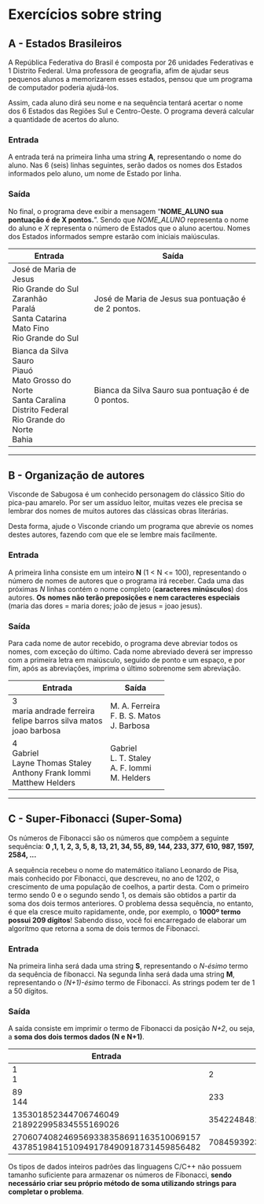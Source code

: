 # Exercícios sobre string


## A - Estados Brasileiros

A República Federativa do Brasil é composta por 26 unidades Federativas e 1
Distrito Federal. Uma professora de geografia, afim de ajudar seus pequenos alunos a
memorizarem esses estados, pensou que um programa de computador poderia ajudá-los.

Assim, cada aluno dirá seu nome e na sequência tentará acertar o nome dos 6 Estados
das Regiões Sul e Centro-Oeste. O programa deverá calcular a quantidade de acertos do
aluno.

### Entrada
A entrada terá na primeira linha uma string **A**, representando o nome do aluno.
Nas 6 (seis) linhas seguintes, serão dados os nomes dos Estados informados pelo aluno,
um nome de Estado por linha.

### Saída
No final, o programa deve exibir a mensagem “**NOME_ALUNO sua pontuação é de X pontos.**”.
Sendo que *NOME_ALUNO* representa o nome do aluno e *X* representa o número de Estados
que o aluno acertou. Nomes dos Estados informados sempre estarão com iniciais maiúsculas.

| Entrada | Saída |
| --- | --- |
| José de Maria de Jesus <br> Rio Grande do Sul <br> Zaranhão <br> Paralá <br> Santa Catarina <br> Mato Fino <br> Rio Grande do Sul | José de Maria de Jesus sua pontuação é de 2 pontos. |
| Bianca da Silva Sauro <br> Piauó <br> Mato Grosso do Norte <br> Santa Caralina <br> Distrito Federal <br> Rio Grande do Norte <br> Bahia | Bianca da Silva Sauro sua pontuação é de 0 pontos. |


---


## B - Organização de autores

Visconde de Sabugosa é um conhecido personagem do clássico Sítio do pica-pau
amarelo. Por ser um assíduo leitor, muitas vezes ele precisa se lembrar dos nomes de
muitos autores das clássicas obras literárias.

Desta forma, ajude o Visconde criando um programa que abrevie os nomes destes
autores, fazendo com que ele se lembre mais facilmente.

### Entrada
A primeira linha consiste em um inteiro **N** (1 < N <= 100), representando o
número de nomes de autores que o programa irá receber. Cada uma das próximas *N*
linhas contém o nome completo (**caracteres minúsculos**) dos autores. **Os**
**nomes não terão preposições e nem caracteres especiais** (maria das dores =
maria dores; joão de jesus = joao jesus).

### Saída
Para cada nome de autor recebido, o programa deve abreviar todos os nomes, com
exceção do último. Cada nome abreviado deverá ser impresso com a primeira letra em
maiúsculo, seguido de ponto e um espaço, e por fim, após as abreviações, imprima o
último sobrenome sem abreviação.

| Entrada | Saída |
| --- | --- |
| 3 <br> maria andrade ferreira <br> felipe barros silva matos <br> joao barbosa | M. A. Ferreira <br> F. B. S. Matos <br> J. Barbosa |
| 4 <br> Gabriel <br> Layne Thomas Staley <br> Anthony Frank Iommi <br> Matthew Helders | Gabriel <br> L. T. Staley <br> A. F. Iommi <br> M. Helders |


---


## C - Super-Fibonacci (Super-Soma)

Os números de Fibonacci são os números que compõem a seguinte sequência:
**0 ,1, 1, 2, 3, 5, 8, 13, 21, 34, 55, 89, 144, 233, 377, 610, 987, 1597, 2584, ...**

A sequência recebeu o nome do matemático italiano Leonardo de Pisa,
mais conhecido por Fibonacci, que descreveu, no ano de 1202, o crescimento
de uma população de coelhos, a partir desta. Com o primeiro termo sendo 0 e o segundo
sendo 1, os demais são obtidos a partir da soma dos dois termos anteriores. O problema
dessa sequência, no entanto, é que ela cresce muito rapidamente, onde, por exemplo, o
**1000º termo possui 209 dígitos**! Sabendo disso, você foi encarregado de elaborar um
algoritmo que retorna a soma de dois termos de Fibonacci.

### Entrada
Na primeira linha será dada uma string **S**, representando o *N-ésimo* termo da
sequência de fibonacci. Na segunda linha será dada uma string **M**, representando o
*(N+1)-ésimo* termo de Fibonacci. As strings podem ter de 1 a 50 dígitos.

### Saída
A saída consiste em imprimir o termo de Fibonacci da posição *N+2*, ou seja, a
**soma dos dois termos dados (N e N+1)**.

| Entrada | Saída |
| --- | --- |
| 1 <br> 1 | 2 |
| 89 <br> 144 | 233 |
| 135301852344706746049 <br> 218922995834555169026 | 354224848179261915075 |
| 2706074082469569338358691163510069157 <br> 4378519841510949178490918731459856482 | 7084593923980518516849609894969925639 |

Os tipos de dados inteiros padrões das linguagens C/C++ não possuem
tamanho suficiente para armazenar os números de Fibonacci, **sendo**
**necessário criar seu próprio método de soma utilizando strings para**
**completar o problema**.
